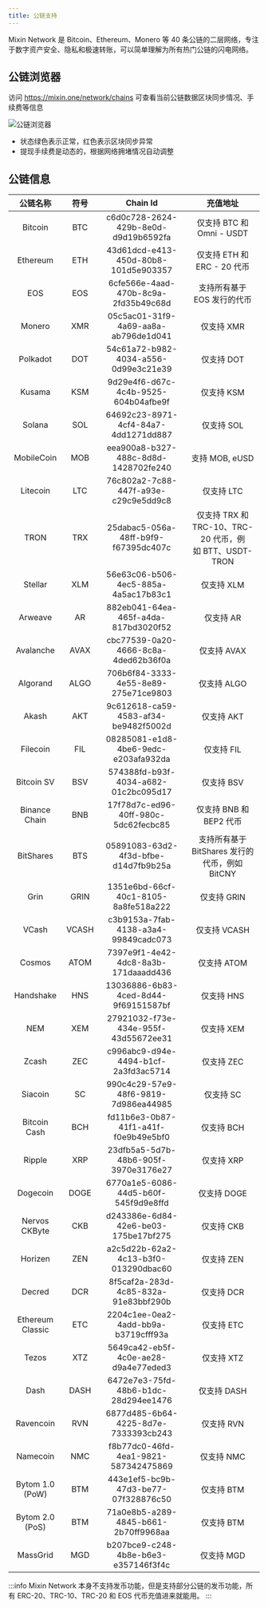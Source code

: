 ```yaml
---
title: 公链支持
---
```


Mixin Network 是 Bitcoin、Ethereum、Monero 等 40 条公链的二层网络，专注于数字资产安全、隐私和极速转账，可以简单理解为所有热门公链的闪电网络。

## 公链浏览器

访问 <https://mixin.one/network/chains> 可查看当前公链数据区块同步情况、手续费等信息

![公链浏览器](https://mixin-assets.zeromesh.net/mixin/attachments/1594295020-60035455dce2aea21e02d7f4a42ea1a2b230413083f28bc4608a7e10dc762823)

- 状态绿色表示正常，红色表示区块同步异常
- 提现手续费是动态的，根据网络拥堵情况自动调整

## 公链信息

| 公链名称          | 符号    | Chain Id                       | 充值地址                                              |
|:-------------:|:-----:|:------------------------------------:|:-------------------------------------------------:|
| Bitcoin       | BTC   | c6d0c728-2624-429b-8e0d-d9d19b6592fa | 仅支持 BTC 和 Omni - USDT                             |
| Ethereum      | ETH   | 43d61dcd-e413-450d-80b8-101d5e903357 | 仅支持 ETH 和 ERC - 20 代币                             |
| EOS           | EOS   | 6cfe566e-4aad-470b-8c9a-2fd35b49c68d | 支持所有基于 EOS 发行的代币                                  |
| Monero        | XMR   | 05c5ac01-31f9-4a69-aa8a-ab796de1d041 | 仅支持 XMR                                           |
| Polkadot        | DOT   | 54c61a72-b982-4034-a556-0d99e3c21e39 | 仅支持 DOT                                           |
| Kusama           | KSM   | 9d29e4f6-d67c-4c4b-9525-604b04afbe9f | 仅支持 KSM                                           |
| Solana           | SOL   | 64692c23-8971-4cf4-84a7-4dd1271dd887 | 仅支持 SOL                                           |
| MobileCoin       | MOB   | eea900a8-b327-488c-8d8d-1428702fe240 | 支持 MOB, eUSD                                           |
| Litecoin      | LTC   | 76c802a2-7c88-447f-a93e-c29c9e5dd9c8 | 仅支持 LTC                                           |
| TRON          | TRX   | 25dabac5-056a-48ff-b9f9-f67395dc407c | 仅支持 TRX 和 TRC-10、TRC-20 代币，例如 BTT、USDT-TRON |
| Stellar       | XLM   | 56e63c06-b506-4ec5-885a-4a5ac17b83c1 | 仅支持 XLM                                           |
| Arweave          | AR    | 882eb041-64ea-465f-a4da-817bd3020f52 | 仅支持 AR                                            |
| Avalanche        | AVAX  | cbc77539-0a20-4666-8c8a-4ded62b36f0a | 仅支持 AVAX                                          |
| Algorand         | ALGO  | 706b6f84-3333-4e55-8e89-275e71ce9803 | 仅支持 ALGO                                          |
| Akash            | AKT   | 9c612618-ca59-4583-af34-be9482f5002d | 仅支持 AKT                                           |
| Filecoin    | FIL   | 08285081-e1d8-4be6-9edc-e203afa932da | 仅支持 FIL                                           |
| Bitcoin SV    | BSV   | 574388fd-b93f-4034-a682-01c2bc095d17 | 仅支持 BSV                                           |
| Binance Chain | BNB   | 17f78d7c-ed96-40ff-980c-5dc62fecbc85 | 仅支持 BNB 和 BEP2 代币                                          |
| BitShares     | BTS   | 05891083-63d2-4f3d-bfbe-d14d7fb9b25a | 支持所有基于 BitShares 发行的代币，例如 BitCNY                        |
| Grin          | GRIN  | 1351e6bd-66cf-40c1-8105-8a8fe518a222 | 仅支持 GRIN                                          |
| VCash         | VCASH | c3b9153a-7fab-4138-a3a4-99849cadc073 | 仅支持 VCASH                                         |
| Cosmos        | ATOM  | 7397e9f1-4e42-4dc8-8a3b-171daaadd436 | 仅支持 ATOM                                          |
| Handshake     | HNS   | 13036886-6b83-4ced-8d44-9f69151587bf | 仅支持 HNS                                           |
| NEM           | XEM   | 27921032-f73e-434e-955f-43d55672ee31 | 仅支持 XEM                                           |
| Zcash         | ZEC   | c996abc9-d94e-4494-b1cf-2a3fd3ac5714 | 仅支持 ZEC                                           |
| Siacoin       | SC    | 990c4c29-57e9-48f6-9819-7d986ea44985 | 仅支持 SC                                            |
| Bitcoin Cash  | BCH   | fd11b6e3-0b87-41f1-a41f-f0e9b49e5bf0 | 仅支持 BCH                                           |
| Ripple        | XRP   | 23dfb5a5-5d7b-48b6-905f-3970e3176e27 | 仅支持 XRP                                           |
| Dogecoin      | DOGE  | 6770a1e5-6086-44d5-b60f-545f9d9e8ffd | 仅支持 DOGE                                          |
| Nervos CKByte | CKB   | d243386e-6d84-42e6-be03-175be17bf275 | 仅支持 CKB                                           |
| Horizen       | ZEN   | a2c5d22b-62a2-4c13-b3f0-013290dbac60 | 仅支持 ZEN                                           |
| Decred        | DCR   | 8f5caf2a-283d-4c85-832a-91e83bbf290b | 仅支持 DCR                                           |
| Ethereum Classic | ETC   | 2204c1ee-0ea2-4add-bb9a-b3719cfff93a | 仅支持 ETC                                           |
| Tezos     | XTZ   | 5649ca42-eb5f-4c0e-ae28-d9a4e77eded3 | 仅支持 XTZ                                           |
| Dash          | DASH  | 6472e7e3-75fd-48b6-b1dc-28d294ee1476 | 仅支持 DASH                                          |
| Ravencoin     | RVN   | 6877d485-6b64-4225-8d7e-7333393cb243 | 仅支持 RVN                                           |
| Namecoin      | NMC   | f8b77dc0-46fd-4ea1-9821-587342475869 | 仅支持 NMC                                           |
| Bytom 1.0 (PoW)  | BTM   | 443e1ef5-bc9b-47d3-be77-07f328876c50 | 仅支持 BTM                                           |
| Bytom 2.0 (PoS)  | BTM   | 71a0e8b5-a289-4845-b661-2b70ff9968aa | 仅支持 BTM                                           |
| MassGrid      | MGD   | b207bce9-c248-4b8e-b6e3-e357146f3f4c | 仅支持 MGD                                           |

:::info
Mixin Network 本身不支持发币功能，但是支持部分公链的发币功能，所有 ERC-20、TRC-10、TRC-20 和 EOS 代币充值进来就能用。
:::
